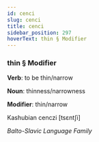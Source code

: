 ```yaml
---
id: cenci
slug: cenci
title: cenci
sidebar_position: 297
hoverText: thin § Modifier
---
```


### thin § Modifier

**Verb**: to be thin/narrow

**Noun**: thinness/narrowness

**Modifier**: thin/narrow

Kashubian cenczi [tsɛntʃi]

*Balto-Slavic Language Family*